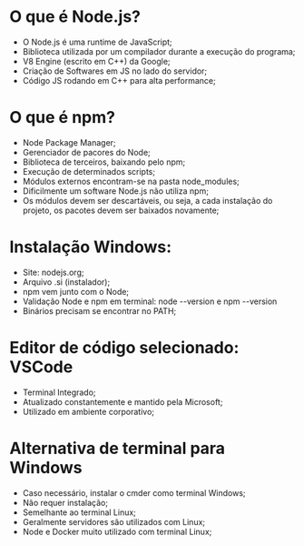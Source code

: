 # O que é Node.js?

- O Node.js é uma runtime de JavaScript;
- Biblioteca utilizada por um compilador durante a execução do programa;
- V8 Engine (escrito em C++) da Google;
- Criação de Softwares em JS no lado do servidor;
- Código JS rodando em C++ para alta performance;

# O que é npm?

- Node Package Manager;
- Gerenciador de pacores do Node;
- Biblioteca de terceiros, baixando pelo npm;
- Execução de determinados scripts;
- Módulos externos encontram-se na pasta node_modules;
- Dificilmente um software Node.js não utiliza npm;
- Os módulos devem ser descartáveis, ou seja, a cada instalação do projeto, os pacotes devem ser baixados novamente;

# Instalação Windows:

- Site: nodejs.org;
- Arquivo .si (instalador);
- npm vem junto com o Node;
- Validação Node e npm em terminal: node --version e npm --version
- Binários precisam se encontrar no PATH;

# Editor de código selecionado: VSCode

- Terminal Integrado;
- Atualizado constantemente e mantido pela Microsoft;
- Utilizado em ambiente corporativo;

# Alternativa de terminal para Windows

- Caso necessário, instalar o cmder como terminal Windows;
- Não requer instalação;
- Semelhante ao terminal Linux;
- Geralmente servidores são utilizados com Linux;
- Node e Docker muito utilizado com terminal Linux;